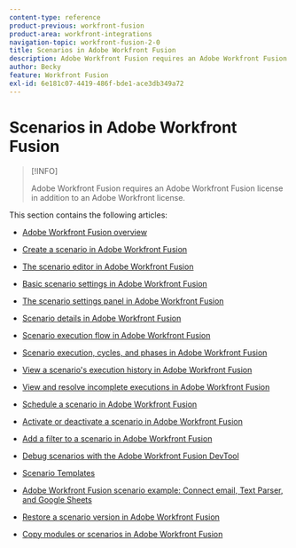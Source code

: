 ```yaml
---
content-type: reference
product-previous: workfront-fusion
product-area: workfront-integrations
navigation-topic: workfront-fusion-2-0
title: Scenarios in Adobe Workfront Fusion
description: Adobe Workfront Fusion requires an Adobe Workfront Fusion license in addition to an Adobe Workfront license.
author: Becky
feature: Workfront Fusion
exl-id: 6e181c07-4419-486f-bde1-ace3db349a72
---
```

# Scenarios in Adobe Workfront Fusion

>[!INFO]
>
>Adobe Workfront Fusion requires an Adobe Workfront Fusion license in addition to an Adobe Workfront license.

This section contains the following articles:

* [Adobe Workfront Fusion overview](../../workfront-fusion/scenarios/scenario-overview.md) 
* [Create a scenario in Adobe Workfront Fusion](../../workfront-fusion/scenarios/create-a-scenario.md) 
* [The scenario editor in Adobe Workfront Fusion](../../workfront-fusion/scenarios/scenario-editor.md) 
* [Basic scenario settings in Adobe Workfront Fusion](../../workfront-fusion/scenarios/basic-scenario-settings.md) 
* [The scenario settings panel in Adobe Workfront Fusion](../../workfront-fusion/scenarios/scenario-settings-panel.md) 
* [Scenario details in Adobe Workfront Fusion](../../workfront-fusion/scenarios/scenario-detail.md) 
* [Scenario execution flow in Adobe Workfront Fusion](../../workfront-fusion/scenarios/scenario-execution-flow.md) 
* [Scenario execution, cycles, and phases in Adobe Workfront Fusion](../../workfront-fusion/scenarios/scenario-execution-cycles-phases.md) 
* [View a scenario's execution history in Adobe Workfront Fusion](../../workfront-fusion/scenarios/view-scenario-execution-history.md) 
* [View and resolve incomplete executions in Adobe Workfront Fusion](../../workfront-fusion/scenarios/view-and-resolve-incomplete-executions.md) 
* [Schedule a scenario in Adobe Workfront Fusion](../../workfront-fusion/scenarios/schedule-a-scenario.md) 
* [Activate or deactivate a scenario in Adobe Workfront Fusion](../../workfront-fusion/scenarios/activate-or-inactivate-scenario.md) 
* [Add a filter to a scenario in Adobe Workfront Fusion](../../workfront-fusion/scenarios/add-a-filter-to-a-scenario.md)

  <!--
  <li data-mc-conditions="QuicksilverOrClassic.Draft mode"><a href="../../workfront-fusion/scenarios/cycles.md" class="MCXref xref" xrefformat="{para}">Cycles</a> </li>
  -->

* [Debug scenarios with the Adobe Workfront Fusion DevTool](../../workfront-fusion/scenarios/debug-scenarios-with-dev-tool.md) 
* [Scenario Templates](../../workfront-fusion/scenarios/templates/fusion-templates.md) 
* [Adobe Workfront Fusion scenario example: Connect email, Text Parser, and Google Sheets](../../workfront-fusion/scenarios/example-connect-email-text-parser-gsheets.md) 
* [Restore a scenario version in Adobe Workfront Fusion](../../workfront-fusion/scenarios/restore-a-scenario-version.md) 
* [Copy modules or scenarios in Adobe Workfront Fusion](../../workfront-fusion/scenarios/copy-modules-or-scenarios.md)
